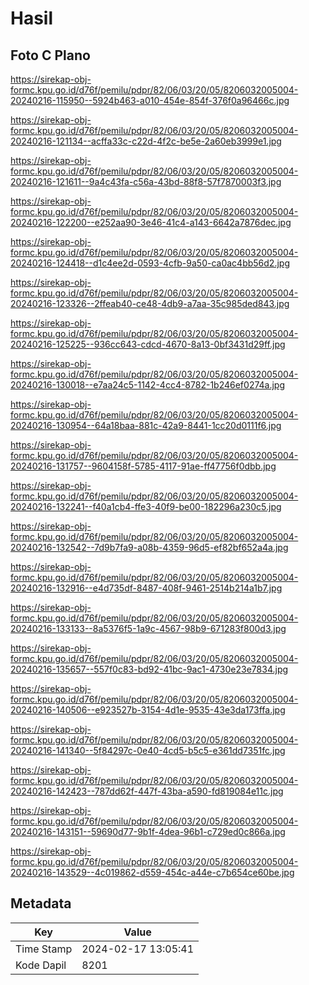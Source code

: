 # Hasil

## Foto C Plano

https://sirekap-obj-formc.kpu.go.id/d76f/pemilu/pdpr/82/06/03/20/05/8206032005004-20240216-115950--5924b463-a010-454e-854f-376f0a96466c.jpg

https://sirekap-obj-formc.kpu.go.id/d76f/pemilu/pdpr/82/06/03/20/05/8206032005004-20240216-121134--acffa33c-c22d-4f2c-be5e-2a60eb3999e1.jpg

https://sirekap-obj-formc.kpu.go.id/d76f/pemilu/pdpr/82/06/03/20/05/8206032005004-20240216-121611--9a4c43fa-c56a-43bd-88f8-57f7870003f3.jpg

https://sirekap-obj-formc.kpu.go.id/d76f/pemilu/pdpr/82/06/03/20/05/8206032005004-20240216-122200--e252aa90-3e46-41c4-a143-6642a7876dec.jpg

https://sirekap-obj-formc.kpu.go.id/d76f/pemilu/pdpr/82/06/03/20/05/8206032005004-20240216-124418--d1c4ee2d-0593-4cfb-9a50-ca0ac4bb56d2.jpg

https://sirekap-obj-formc.kpu.go.id/d76f/pemilu/pdpr/82/06/03/20/05/8206032005004-20240216-123326--2ffeab40-ce48-4db9-a7aa-35c985ded843.jpg

https://sirekap-obj-formc.kpu.go.id/d76f/pemilu/pdpr/82/06/03/20/05/8206032005004-20240216-125225--936cc643-cdcd-4670-8a13-0bf3431d29ff.jpg

https://sirekap-obj-formc.kpu.go.id/d76f/pemilu/pdpr/82/06/03/20/05/8206032005004-20240216-130018--e7aa24c5-1142-4cc4-8782-1b246ef0274a.jpg

https://sirekap-obj-formc.kpu.go.id/d76f/pemilu/pdpr/82/06/03/20/05/8206032005004-20240216-130954--64a18baa-881c-42a9-8441-1cc20d0111f6.jpg

https://sirekap-obj-formc.kpu.go.id/d76f/pemilu/pdpr/82/06/03/20/05/8206032005004-20240216-131757--9604158f-5785-4117-91ae-ff47756f0dbb.jpg

https://sirekap-obj-formc.kpu.go.id/d76f/pemilu/pdpr/82/06/03/20/05/8206032005004-20240216-132241--f40a1cb4-ffe3-40f9-be00-182296a230c5.jpg

https://sirekap-obj-formc.kpu.go.id/d76f/pemilu/pdpr/82/06/03/20/05/8206032005004-20240216-132542--7d9b7fa9-a08b-4359-96d5-ef82bf652a4a.jpg

https://sirekap-obj-formc.kpu.go.id/d76f/pemilu/pdpr/82/06/03/20/05/8206032005004-20240216-132916--e4d735df-8487-408f-9461-2514b214a1b7.jpg

https://sirekap-obj-formc.kpu.go.id/d76f/pemilu/pdpr/82/06/03/20/05/8206032005004-20240216-133133--8a5376f5-1a9c-4567-98b9-671283f800d3.jpg

https://sirekap-obj-formc.kpu.go.id/d76f/pemilu/pdpr/82/06/03/20/05/8206032005004-20240216-135657--557f0c83-bd92-41bc-9ac1-4730e23e7834.jpg

https://sirekap-obj-formc.kpu.go.id/d76f/pemilu/pdpr/82/06/03/20/05/8206032005004-20240216-140506--e923527b-3154-4d1e-9535-43e3da173ffa.jpg

https://sirekap-obj-formc.kpu.go.id/d76f/pemilu/pdpr/82/06/03/20/05/8206032005004-20240216-141340--5f84297c-0e40-4cd5-b5c5-e361dd7351fc.jpg

https://sirekap-obj-formc.kpu.go.id/d76f/pemilu/pdpr/82/06/03/20/05/8206032005004-20240216-142423--787dd62f-447f-43ba-a590-fd819084e11c.jpg

https://sirekap-obj-formc.kpu.go.id/d76f/pemilu/pdpr/82/06/03/20/05/8206032005004-20240216-143151--59690d77-9b1f-4dea-96b1-c729ed0c866a.jpg

https://sirekap-obj-formc.kpu.go.id/d76f/pemilu/pdpr/82/06/03/20/05/8206032005004-20240216-143529--4c019862-d559-454c-a44e-c7b654ce60be.jpg


## Metadata

| Key        | Value               |
| ---------- | ------------------- |
| Time Stamp | 2024-02-17 13:05:41 |
| Kode Dapil | 8201                |



